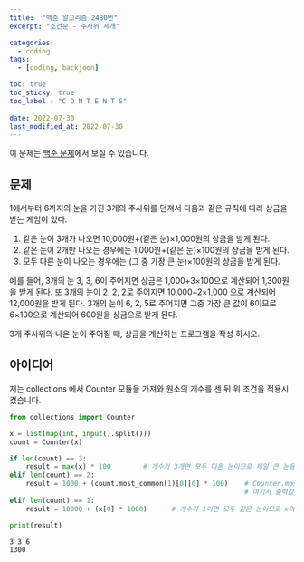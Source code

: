 ```yaml
---
title:  "백준 알고리즘 2480번"
excerpt: "조건문 - 주사위 세개"

categories:
  - coding
tags:
  - [coding, backjoon]

toc: true
toc_sticky: true
toc_label : "C O N T E N T S"
 
date: 2022-07-30
last_modified_at: 2022-07-30
---  
```



이 문제는 [백준 문제](https://www.acmicpc.net/problem/2480)에서 보실 수 있습니다. 

## 문제
1에서부터 6까지의 눈을 가진 3개의 주사위를 던져서 다음과 같은 규칙에 따라 상금을 받는 게임이 있다. 

1. 같은 눈이 3개가 나오면 10,000원+(같은 눈)×1,000원의 상금을 받게 된다. 
2. 같은 눈이 2개만 나오는 경우에는 1,000원+(같은 눈)×100원의 상금을 받게 된다. 
3. 모두 다른 눈이 나오는 경우에는 (그 중 가장 큰 눈)×100원의 상금을 받게 된다.  

예를 들어, 3개의 눈 3, 3, 6이 주어지면 상금은 1,000+3×100으로 계산되어 1,300원을 받게 된다. 또 3개의 눈이 2, 2, 2로 주어지면 10,000+2×1,000 으로 계산되어 12,000원을 받게 된다. 3개의 눈이 6, 2, 5로 주어지면 그중 가장 큰 값이 6이므로 6×100으로 계산되어 600원을 상금으로 받게 된다.

3개 주사위의 나온 눈이 주어질 때, 상금을 계산하는 프로그램을 작성 하시오.

## 아이디어
저는 collections 에서 Counter 모듈을 가져와 원소의 개수를 센 뒤 위 조건을 적용시켰습니다.


```python
from collections import Counter

x = list(map(int, input().split()))
count = Counter(x)

if len(count) == 3:
    result = max(x) * 100        # 개수가 3개면 모두 다른 눈이므로 제일 큰 눈을 얻기위해 max(x)를 이용했습니다.
elif len(count) == 2:
    result = 1000 + (count.most_common(1)[0][0] * 100)    # Counter.most_common(1)을 이용하면 제일 개수가 많은 눈 1개를 가져옵니다.
                                                          # 여기서 출력값은 [(number , count)]이므로 뒤 [0][0]을 붙여 눈을 가져옵니다.
elif len(count) == 1:
    result = 10000 + (x[0] * 1000)      # 개수가 1이면 모두 같은 눈이므로 x의 원소 한개를 가져왔습니다.

print(result)
```

    3 3 6
    1300
    
